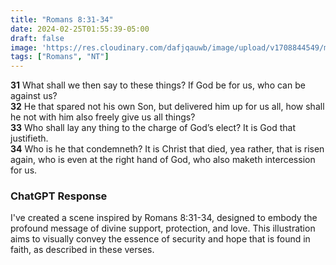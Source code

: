 ```yaml
---
title: "Romans 8:31-34"
date: 2024-02-25T01:55:39-05:00
draft: false
image: 'https://res.cloudinary.com/dafjqauwb/image/upload/v1708844549/matt419/Romans/Romans8_31-34_c7kywr.webp'
tags: ["Romans", "NT"]
---
```

**31** What shall we then say to these things? If God be for us, who can be against us?  
**32** He that spared not his own Son, but delivered him up for us all, how shall he not with him also freely give us all things?  
**33** Who shall lay any thing to the charge of God’s elect? It is God that justifieth.  
**34** Who is he that condemneth? It is Christ that died, yea rather, that is risen again, who is even at the right hand of God, who also maketh intercession for us.


### ChatGPT Response
I've created a scene inspired by Romans 8:31-34, designed to embody the profound message of divine support, protection, and love. This illustration aims to visually convey the essence of security and hope that is found in faith, as described in these verses.

